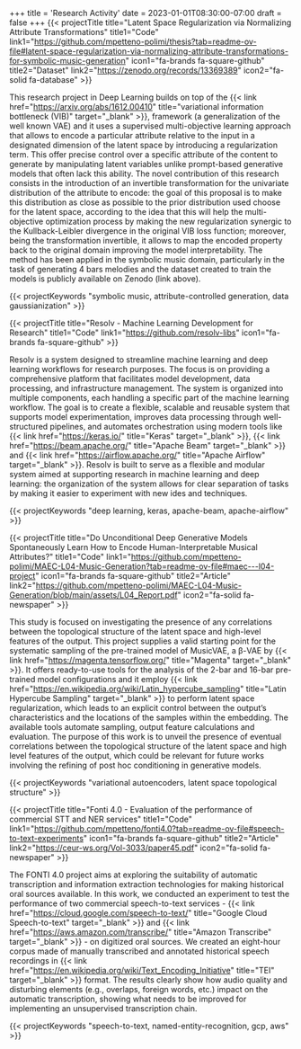 +++
title = 'Research Activity'
date = 2023-01-01T08:30:00-07:00
draft = false
+++
{{< projectTitle title="Latent Space Regularization via Normalizing Attribute Transformations"
title1="Code" link1="https://github.com/mpetteno-polimi/thesis?tab=readme-ov-file#latent-space-regularization-via-normalizing-attribute-transformations-for-symbolic-music-generation" icon1="fa-brands fa-square-github" 
title2="Dataset" link2="https://zenodo.org/records/13369389" icon2="fa-solid fa-database" >}}

This research project in Deep Learning builds on top of the 
{{< link href="https://arxiv.org/abs/1612.00410" title="variational information bottleneck (VIB)" target="_blank" >}},
framework (a generalization of the well known VAE) and it uses a supervised multi-objective learning approach that 
allows to encode a particular attribute relative to the input in a designated dimension of the latent space by 
introducing a regularization term. This offer precise control over a specific attribute of the content to generate by 
manipulating latent variables unlike prompt-based generative models that often lack this ability. The novel 
contribution of this research consists in the introduction of an invertible transformation for the univariate 
distribution of the attribute to encode: the goal of this proposal is to make this distribution as close as possible to
the prior distribution used choose for the latent space, according to the idea that this will help the multi-objective 
optimization process by making the new regularization synergic to the Kullback-Leibler divergence in the original VIB loss function; 
moreover, being the transformation invertible, it allows to map the encoded property back to the original domain 
improving the model interpretability. The method has been applied in the symbolic music domain, particularly in the task
of generating 4 bars melodies and the dataset created to train the models is publicly available on Zenodo (link above).

{{< projectKeywords "symbolic music, attribute-controlled generation, data gaussianization" >}}

<div class="m:mb-l clear-both"></div>

{{< projectTitle title="Resolv - Machine Learning Development for Research"
title1="Code" link1="https://github.com/resolv-libs" icon1="fa-brands fa-square-github" >}}

Resolv is a system designed to streamline machine learning and deep learning workflows for research purposes. The focus
is on providing a comprehensive platform that facilitates model development, data processing, and infrastructure 
management. The system is organized into multiple components, each handling a specific part of the machine learning 
workflow. The goal is to create a flexible, scalable and reusable system that supports model experimentation, improves 
data processing through well-structured pipelines, and automates orchestration using modern tools like
{{< link href="https://keras.io/" title="Keras" target="_blank" >}},
{{< link href="https://beam.apache.org/" title="Apache Beam" target="_blank" >}} and
{{< link href="https://airflow.apache.org/" title="Apache Airflow" target="_blank" >}}. 
Resolv is built to serve as a flexible and modular system aimed at supporting research in machine 
learning and deep learning: the organization of the system allows for clear separation of tasks by making it easier to 
experiment with new ides and techniques.

{{< projectKeywords "deep learning, keras, apache-beam, apache-airflow" >}}

<div class="m:mb-l clear-both"></div>

{{< projectTitle title="Do Unconditional Deep Generative Models Spontaneously Learn How to Encode Human-Interpretable Musical Attributes?"
title1="Code" link1="https://github.com/mpetteno-polimi/MAEC-L04-Music-Generation?tab=readme-ov-file#maec---l04-project" icon1="fa-brands fa-square-github"
title2="Article" link2="https://github.com/mpetteno-polimi/MAEC-L04-Music-Generation/blob/main/assets/L04_Report.pdf" icon2="fa-solid fa-newspaper" >}}

This study is focused on investigating the presence of any correlations between the topological structure of the latent 
space and high-level features of the output. This project supplies a valid starting point for the systematic sampling of 
the pre-trained model of MusicVAE, a β-VAE by
{{< link href="https://magenta.tensorflow.org/" title="Magenta" target="_blank" >}}.
It offers ready-to-use tools for the analysis of the 2-bar and 16-bar pre-trained model configurations and it employ
{{< link href="https://en.wikipedia.org/wiki/Latin_hypercube_sampling" title="Latin Hypercube Sampling" target="_blank" >}}
to perform latent space regularization, which leads to an explicit control between the output’s characteristics and the 
locations of the samples within the embedding. The available tools automate sampling, output feature calculations and 
evaluation. The purpose of this work is to unveil the presence of eventual correlations between the topological 
structure of the latent space and high level features of the output, which could be relevant for future works involving 
the refining of post hoc conditioning in generative models.

{{< projectKeywords "variational autoencoders, latent space topological structure" >}}

<div class="m:mb-l clear-both"></div>

{{< projectTitle title="Fonti 4.0 - Evaluation of the performance of commercial STT and NER services"
title1="Code" link1="https://github.com/mpetteno/fonti4.0?tab=readme-ov-file#speech-to-text-experiments" icon1="fa-brands fa-square-github" 
title2="Article" link2="https://ceur-ws.org/Vol-3033/paper45.pdf" icon2="fa-solid fa-newspaper" >}}

The FONTI 4.0 project aims at exploring the suitability of automatic transcription and information extraction 
technologies for making historical oral sources available. In this work, we conducted an experiment to test the 
performance of two commercial speech-to-text services -
{{< link href="https://cloud.google.com/speech-to-text/" title="Google Cloud Speech-to-text" target="_blank" >}}
and 
{{< link href="https://aws.amazon.com/transcribe/" title="Amazon Transcribe" target="_blank" >}} - 
on digitized oral sources. We created an eight-hour corpus made of manually transcribed and annotated historical 
speech recordings in
{{< link href="https://en.wikipedia.org/wiki/Text_Encoding_Initiative" title="TEI" target="_blank" >}}
format. The results clearly show how audio quality and disturbing elements (e.g., overlaps, foreign words, etc.) impact 
on the automatic transcription, showing what needs to be improved for implementing an unsupervised transcription chain.

{{< projectKeywords "speech-to-text, named-entity-recognition, gcp, aws" >}}